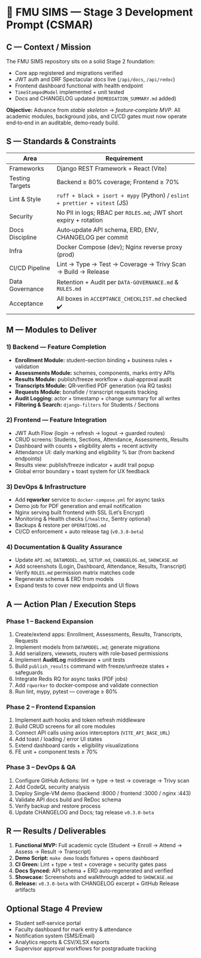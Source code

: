 # 🧭 FMU SIMS — Stage 3 Development Prompt (CSMAR)

## C — Context / Mission
The FMU SIMS repository sits on a solid Stage 2 foundation:
- Core app registered and migrations verified
- JWT auth and DRF Spectacular docs live (`/api/docs`, `/api/redoc`)
- Frontend dashboard functional with health endpoint
- `TimeStampedModel` implemented + unit tested
- Docs and CHANGELOG updated (`REMEDIATION_SUMMARY.md` added)

**Objective:** Advance from *stable skeleton* → *feature‑complete MVP*.
All academic modules, background jobs, and CI/CD gates must now operate end‑to‑end in an auditable, demo‑ready build.

## S — Standards & Constraints
| Area | Requirement |
|---|---|
| Frameworks | Django REST Framework + React (Vite) |
| Testing Targets | Backend ≥ 80% coverage; Frontend ≥ 70% |
| Lint & Style | `ruff + black + isort + mypy` (Python) / `eslint + prettier + vitest` (JS) |
| Security | No PII in logs; RBAC per `ROLES.md`; JWT short expiry + rotation |
| Docs Discipline | Auto‑update API schema, ERD, ENV, CHANGELOG per commit |
| Infra | Docker Compose (dev); Nginx reverse proxy (prod) |
| CI/CD Pipeline | Lint → Type → Test → Coverage → Trivy Scan → Build → Release |
| Data Governance | Retention + Audit per `DATA-GOVERNANCE.md` & `RULES.md` |
| Acceptance | All boxes in `ACCEPTANCE_CHECKLIST.md` checked ✔️ |

## M — Modules to Deliver
### 1) Backend — Feature Completion
- **Enrollment Module:** student–section binding + business rules + validation
- **Assessments Module:** schemes, components, marks entry APIs
- **Results Module:** publish/freeze workflow + dual‑approval audit
- **Transcripts Module:** QR‑verified PDF generation (via RQ tasks)
- **Requests Module:** bonafide / transcript requests tracking
- **Audit Logging:** actor + timestamp + change summary for all writes
- **Filtering & Search:** `django-filters` for Students / Sections

### 2) Frontend — Feature Integration
- JWT Auth Flow (login → refresh → logout → guarded routes)
- CRUD screens: Students, Sections, Attendance, Assessments, Results
- Dashboard with counts + eligibility alerts + recent activity
- Attendance UI: daily marking and eligibility % bar (from backend endpoints)
- Results view: publish/freeze indicator + audit trail popup
- Global error boundary + toast system for UX feedback

### 3) DevOps & Infrastructure
- Add **rqworker** service to `docker-compose.yml` for async tasks
- Demo job for PDF generation and email notification
- Nginx serving built frontend with SSL (Let’s Encrypt)
- Monitoring & Health checks (`/healthz`, Sentry optional)
- Backups & restore per `OPERATIONS.md`
- CI/CD enforcement + auto release tag (`v0.3.0-beta`)

### 4) Documentation & Quality Assurance
- Update `API.md`, `DATAMODEL.md`, `SETUP.md`, `CHANGELOG.md`, `SHOWCASE.md`
- Add screenshots (Login, Dashboard, Attendance, Results, Transcript)
- Verify `ROLES.md` permission matrix matches code
- Regenerate schema & ERD from models
- Expand tests to cover new endpoints and UI flows

## A — Action Plan / Execution Steps
### Phase 1 – Backend Expansion
1. Create/extend apps: Enrollment, Assessments, Results, Transcripts, Requests
2. Implement models from `DATAMODEL.md`; generate migrations
3. Add serializers, viewsets, routers with role‑based permissions
4. Implement **AuditLog** middleware + unit tests
5. Build `publish_results` command with freeze/unfreeze states + safeguards
6. Integrate Redis RQ for async tasks (PDF jobs)
7. Add `rqworker` to docker‑compose and validate connection
8. Run lint, mypy, pytest — coverage ≥ 80%

### Phase 2 – Frontend Expansion
1. Implement auth hooks and token refresh middleware
2. Build CRUD screens for all core modules
3. Connect API calls using axios interceptors (`VITE_API_BASE_URL`)
4. Add toast / loading / error UI states
5. Extend dashboard cards + eligibility visualizations
6. FE unit + component tests ≥ 70%

### Phase 3 – DevOps & QA
1. Configure GitHub Actions: lint → type → test → coverage → Trivy scan
2. Add CodeQL security analysis
3. Deploy Single‑VM demo (backend :8000 / frontend :3000 / nginx :443)
4. Validate API docs build and ReDoc schema
5. Verify backup and restore process
6. Update CHANGELOG and Docs; tag release `v0.3.0-beta`

## R — Results / Deliverables
1. **Functional MVP:** Full academic cycle (Student → Enroll → Attend → Assess → Result → Transcript)
2. **Demo Script:** `make demo` loads fixtures + opens dashboard
3. **CI Green:** Lint + type + test + coverage + security gates pass
4. **Docs Synced:** API schema + ERD auto‑regenerated and verified
5. **Showcase:** Screenshots and walkthrough added to `SHOWCASE.md`
6. **Release:** `v0.3.0-beta` with CHANGELOG excerpt + GitHub Release artifacts

## Optional Stage 4 Preview
- Student self‑service portal
- Faculty dashboard for mark entry & attendance
- Notification system (SMS/Email)
- Analytics reports & CSV/XLSX exports
- Supervisor approval workflows for postgraduate tracking
